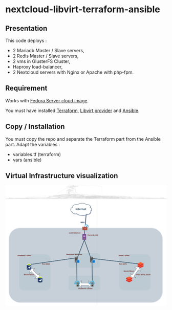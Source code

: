 # nextcloud-libvirt-terraform-ansible

## Presentation
This code deploys :
- 2 Mariadb Master / Slave servers,
- 2 Redis Master / Slave servers,
- 2 vms in GlusterFS Cluster,
- Haproxy load-balancer,
- 2 Nextcloud servers with Nginx or Apache with php-fpm.

## Requirement
Works with [Fedora Server cloud image](https://alt.fedoraproject.org/cloud/).

You must have installed [Terraform](https://www.terraform.io/), [Libvirt provider](https://github.com/dmacvicar/terraform-provider-libvirt) and [Ansible](https://www.ansible.com/).

## Copy / Installation
You must copy the repo and separate the Terraform part from the Ansible part.
Adapt the variables :
- variables.tf (terraform)
- vars (ansible)

## Virtual Infrastructure visualization
![Terraform Graph](https://github.com/antanof/nextcloud-libvirt-terraform-ansible/blob/master/graph.png)
![Schema](https://github.com/antanof/nextcloud-libvirt-terraform-ansible/blob/master/schema.png)
